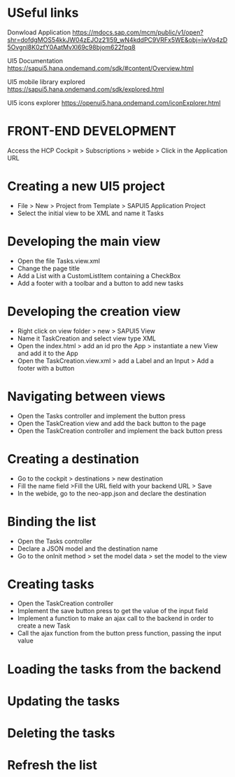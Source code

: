 # USeful links

Donwload Application
https://mdocs.sap.com/mcm/public/v1/open?shr=dofdgMOS54kkJW04zEJOz21I59_wN4kddPC9VRFx5WE&obj=iwVq4zD5Ovgnl8K0zfY0AatMvXl69c98bjom622fpq8

UI5 Documentation
https://sapui5.hana.ondemand.com/sdk/#content/Overview.html

UI5 mobile library explored
https://sapui5.hana.ondemand.com/sdk/explored.html

UI5 icons explorer
https://openui5.hana.ondemand.com/iconExplorer.html

# FRONT-END DEVELOPMENT
Access the HCP Cockpit > Subscriptions > webide > Click in the Application URL

# Creating a new UI5 project
-	File > New > Project from Template > SAPUI5 Application Project
-	Select the initial view to be XML and name it Tasks

# Developing the main view
-	Open the file Tasks.view.xml
-	Change the page title
-	Add a List with a CustomListItem containing a CheckBox
-	Add a footer with a toolbar and a button to add new tasks

# Developing the creation view
-	Right click on view folder > new > SAPUI5 View
-	Name it TaskCreation and select view type XML
-	Open the index.html > add an id pro the App > instantiate a new View and add it to the App
-	Open the TaskCreation.view.xml > add a Label and an Input > Add a footer with a button

# Navigating between views
-	Open the Tasks controller and implement the button press
-	Open the TaskCreation view and add the back button to the page
-	Open the TaskCreation controller and implement the back button press

# Creating a destination
-	Go to the cockpit > destinations > new destination
-	Fill the name field >Fill the URL field with your backend URL > Save
-	In the webide, go to the neo-app.json and declare the destination

# Binding the list
-	Open the Tasks controller 
-	Declare a JSON model and the destination name
-	Go to the onInit method > set the model data > set the model to the view

# Creating tasks
-	Open the TaskCreation controller
-	Implement the save button press to get the value of the input field
-	Implement a function to make an ajax call to the backend in order to create a new Task
-	Call the ajax function from the button press function, passing the input value


# Loading the tasks from the backend
# Updating the tasks
# Deleting the tasks

# Refresh the list
